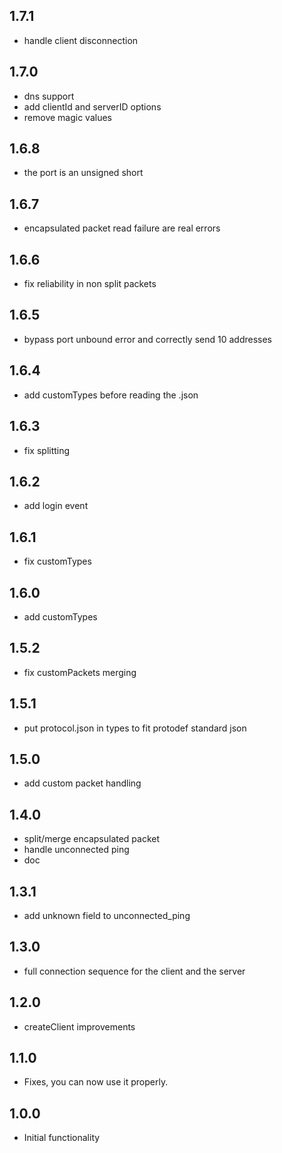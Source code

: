 ## 1.7.1

* handle client disconnection

## 1.7.0

* dns support
* add clientId and serverID options
* remove magic values

## 1.6.8

* the port is an unsigned short

## 1.6.7

* encapsulated packet read failure are real errors

## 1.6.6

* fix reliability in non split packets

## 1.6.5

* bypass port unbound error and correctly send 10 addresses

## 1.6.4

* add customTypes before reading the .json

## 1.6.3

* fix splitting

## 1.6.2

* add login event

## 1.6.1

* fix customTypes

## 1.6.0

* add customTypes

## 1.5.2

* fix customPackets merging

## 1.5.1

* put protocol.json in types to fit protodef standard json

## 1.5.0

* add custom packet handling

## 1.4.0

* split/merge encapsulated packet
* handle unconnected ping
* doc

## 1.3.1

* add unknown field to unconnected_ping

## 1.3.0

* full connection sequence for the client and the server

## 1.2.0

* createClient improvements

## 1.1.0

* Fixes, you can now use it properly.

## 1.0.0

* Initial functionality
